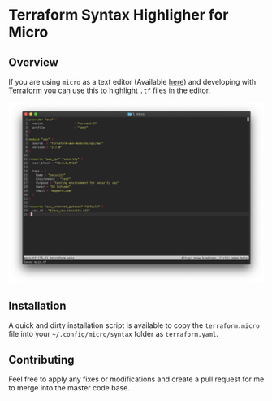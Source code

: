 # Terraform Syntax Highligher for Micro

## Overview

If you are using `micro` as a text editor (Available [here](https://micro-editor.github.io/)) and developing with [Terraform](https://www.terraform.io/) you can use this to highlight `.tf` files in the editor.

![](screenshot.png)

## Installation

A quick and dirty installation script is available to copy the `terraform.micro` file into your `~/.config/micro/syntax` folder as `terraform.yaml`.

## Contributing

Feel free to apply any fixes or modifications and create a pull request for me to merge into the master code base.